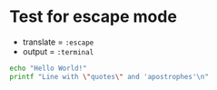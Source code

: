 # Test for escape mode

- translate = `:escape`
- output = `:terminal`

```bash
echo "Hello World!"
printf "Line with \"quotes\" and 'apostrophes'\n"
```
